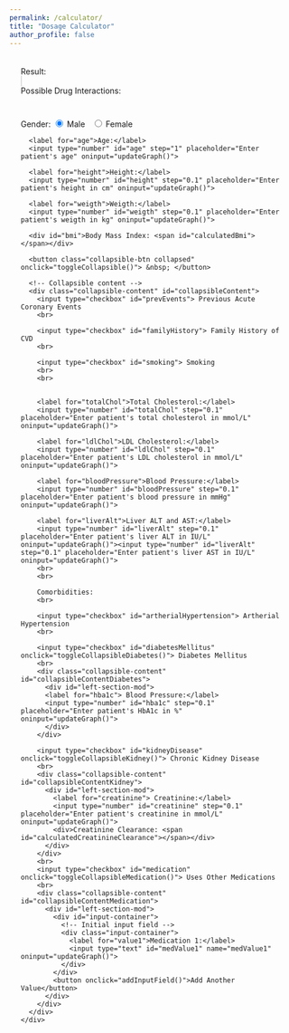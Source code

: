 ```yaml
---
permalink: /calculator/
title: "Dosage Calculator"
author_profile: false
---
```


<body>
  <style>
    /* body {
      font-family: Arial, sans-serif;
      display: flex;
      justify-content: center;
      align-items: center;
      height: 100vh;
      margin: 0;
    } */

    #calculator {
      display: flex;
    }

    #left-section {
      flex: 1;
      padding: 20px;
    }

    #right-section {
      flex: 1;
      padding: 20px;
      font-size: 14px;
    }

    #left-section-mod {
      flex: 1;
      padding-left: 20px;
    }

    canvas {
      border: 1px solid #ddd;
      width: 100%;
    }

    /* Style for the collapsible content */
    .collapsible-content {
      display: none;
      margin-top: 10px;
    }

    /* Style for the button */
    .collapsible-btn {
      cursor: pointer;
      padding-top: 10px;
      border: none;
      text-align: center;
      outline: none;
      width: 100%;
      position: relative;
      background-color: #fff
    }
    
    /* Style for the button */
    .collapsible-btn:focus {
      outline: none;
    }

    /* Style for the V and > shapes */
    .collapsible-btn::before {
      content: '';
      position: absolute;
      top: 50%;
      left: 50%;
      transform: translate(-50%, -50%);
      width: 0;
      height: 0;
      border-style: solid;
    }

    /* Style for the V shape when collapsed */
    .collapsible-btn.collapsed::before {
      border-width: 5px 5px 0 5px;
      border-color: #000 transparent transparent transparent;
    }

    /* Style for the > shape when opened */
    .collapsible-btn.expanded::before {
      border-width: 5px 5px 5px 5px;
      border-color: transparent transparent #000 transparent;
    }

    .collapsible-alert-box {
      display: none;
      padding: 10px;
      background-color: #F2F3F3; /* grey color */
      border-radius: 3px; /* Rounded corners */
      margin: 10px 0; /* Margin for spacing */
    }
  </style>
  <div id="calculator">
    <div id="left-section">
      <div id="result">Result: <span id="resultValue"></span></div>
      <canvas id="graphCanvas" width="500" height="500"></canvas>
      <div id="interactions">
        Possible Drug Interactions: <span id="calculatedInteractions"></span>
      </div>
    </div>
    <div id="right-section">
      <label for="gender">Gender:</label>
      <input type="radio" id="male" name="gender" oninput="updateGraph()" checked> Male&nbsp;&nbsp;
      <input type="radio" id="female" name="gender" oninput="updateGraph()"> Female
      
      <label for="age">Age:</label>
      <input type="number" id="age" step="1" placeholder="Enter patient's age" oninput="updateGraph()">

      <label for="height">Height:</label>
      <input type="number" id="height" step="0.1" placeholder="Enter patient's height in cm" oninput="updateGraph()">
      
      <label for="weigth">Weigth:</label>
      <input type="number" id="weigth" step="0.1" placeholder="Enter patient's weigth in kg" oninput="updateGraph()">

      <div id="bmi">Body Mass Index: <span id="calculatedBmi"></span></div>

      <button class="collapsible-btn collapsed" onclick="toggleCollapsible()"> &nbsp; </button>

      <!-- Collapsible content -->
      <div class="collapsible-content" id="collapsibleContent">
        <input type="checkbox" id="prevEvents"> Previous Acute Coronary Events
        <br>

        <input type="checkbox" id="familyHistory"> Family History of CVD
        <br>

        <input type="checkbox" id="smoking"> Smoking
        <br>
        <br>

      
        <label for="totalChol">Total Cholesterol:</label>
        <input type="number" id="totalChol" step="0.1" placeholder="Enter patient's total cholesterol in mmol/L" oninput="updateGraph()">

        <label for="ldlChol">LDL Cholesterol:</label>
        <input type="number" id="ldlChol" step="0.1" placeholder="Enter patient's LDL cholesterol in mmol/L" oninput="updateGraph()">

        <label for="bloodPressure">Blood Pressure:</label>
        <input type="number" id="bloodPressure" step="0.1" placeholder="Enter patient's blood pressure in mmHg" oninput="updateGraph()">

        <label for="liverAlt">Liver ALT and AST:</label>
        <input type="number" id="liverAlt" step="0.1" placeholder="Enter patient's liver ALT in IU/L" oninput="updateGraph()"><input type="number" id="liverAlt" step="0.1" placeholder="Enter patient's liver AST in IU/L" oninput="updateGraph()">
        <br>
        <br>

        Comorbidities:
        <br>

        <input type="checkbox" id="artherialHypertension"> Artherial Hypertension
        <br>

        <input type="checkbox" id="diabetesMellitus" onclick="toggleCollapsibleDiabetes()"> Diabetes Mellitus
        <br>
        <div class="collapsible-content" id="collapsibleContentDiabetes">
          <div id="left-section-mod">
          <label for="hba1c"> Blood Pressure:</label>
          <input type="number" id="hba1c" step="0.1" placeholder="Enter patient's HbA1c in %" oninput="updateGraph()">
          </div>
        </div>

        <input type="checkbox" id="kidneyDisease" onclick="toggleCollapsibleKidney()"> Chronic Kidney Disease
        <br>
        <div class="collapsible-content" id="collapsibleContentKidney">
          <div id="left-section-mod">
            <label for="creatinine"> Creatinine:</label>
            <input type="number" id="creatinine" step="0.1" placeholder="Enter patient's creatinine in mmol/L" oninput="updateGraph()">
            <div>Creatinine Clearance: <span id="calculatedCreatinineClearance"></span></div>
          </div>
        </div>
        <br>
        <input type="checkbox" id="medication" onclick="toggleCollapsibleMedication()"> Uses Other Medications
        <br>
        <div class="collapsible-content" id="collapsibleContentMedication">
          <div id="left-section-mod">
            <div id="input-container">
              <!-- Initial input field -->
              <div class="input-container">
                <label for="value1">Medication 1:</label>
                <input type="text" id="medValue1" name="medValue1" oninput="updateGraph()">
              </div>
            </div>
            <button onclick="addInputField()">Add Another Value</button>
          </div>
        </div>
      </div>
    </div>
  </div>

  <script>
    function updateGraph() {
      const isMale = document.getElementById('male').checked;
      const age = document.getElementById('age').value;
      const height = document.getElementById('height').value;
      const weigth = document.getElementById('weigth').value;
      const calculatedBmi = weigth / height / height * 10000;
      document.getElementById('calculatedBmi').innerText = calculatedBmi.toFixed(2);
      const creatinine = document.getElementById('creatinine').value;
      const genderCoef = isMale ? 1 : 0.85;
      const calculatedCreatinineClearance = ((140 - age) * weigth / creatinine / 814.464) * genderCoef;
      document.getElementById('calculatedCreatinineClearance').innerText = calculatedCreatinineClearance.toFixed(2);

      const med1 = document.getElementById('medValue1').value
      const atorList = ['Fenofibrate', 'Mavacamten', 'Nefazodone', 'Diltiazem', 'Ciprofibrate', 'Eryhtromycin', 'Clarithromycin', 'Clofibrate', 'Digoxin', 'Verapamil'];
      if (atorList.includes(med1)) {
        calculatedInteractions = "(Atorvastatin, " + med1 + ")"
      }
      else {
        calculatedInteractions = "Not present"
      }
      document.getElementById('calculatedInteractions').innerText = calculatedInteractions;

      const canvas = document.getElementById('graphCanvas');
      const ctx = canvas.getContext('2d');

      // Clear the canvas
      ctx.clearRect(0, 0, canvas.width, canvas.height);

      // Draw gridlines and tick labels
      drawGridlines(ctx, canvas.width, canvas.height);

      // Draw the power function graph
      ctx.beginPath();
      ctx.strokeStyle = 'blue';
      ctx.lineWidth = 2;

      for (let x = 0; x <= 1; x += 0.01) {
        const y = Math.pow(baseValue, powerValue) * Math.pow(x, powerValue);
        document.getElementById('resultValue').innerText = y.toFixed(2);
        ctx.lineTo(scaleX(x), scaleY(y));
      }

      ctx.stroke();

      // Add legend
      // ctx.font = "50px serif";
      ctx.fillStyle = 'blue';
      ctx.fillText('Graph', canvas.width - 90, 20);
      ctx.fillStyle = 'gray';
      ctx.fillText('Gridlines', canvas.width - 90, 45);
    }

    function drawGridlines(ctx, width, height) {
      ctx.strokeStyle = 'rgba(200, 200, 200, 0.5)';
      ctx.lineWidth = 0.5;
      ctx.fillStyle = 'black';
      ctx.font = '20px Arial';

      // Horizontal gridlines
      for (let y = 0; y <= height; y += height / 10) {
        ctx.beginPath();
        ctx.moveTo(0, y);
        ctx.lineTo(width, y);
        ctx.stroke();

        // Tick labels
        const tickLabel = (1 - y / height).toFixed(1);
        ctx.fillText(tickLabel, 5, y - 5);
      }

      // Vertical gridlines
      for (let x = 0; x <= width; x += width / 10) {
        ctx.beginPath();
        ctx.moveTo(x, 0);
        ctx.lineTo(x, height);
        ctx.stroke();

        // Tick labels
        const tickLabel = x / width;
        ctx.fillText(tickLabel.toFixed(1), x + 5, height - 5);
      }
    }

    function scaleX(x) {
      const canvas = document.getElementById('graphCanvas');
      return x * canvas.width;
    }

    function scaleY(y) {
      const canvas = document.getElementById('graphCanvas');
      return canvas.height - y * canvas.height;
    }

    function toggleCollapsible() {
      var content = document.getElementById("collapsibleContent");
      var button = document.querySelector(".collapsible-btn");

      // Toggle the content's visibility
      if (content.style.display === "block") {
        content.style.display = "none";
        button.classList.remove("active", "expanded");
        button.classList.add("collapsed");
      } else {
        content.style.display = "block";
        button.classList.add("active", "expanded");
        button.classList.remove("collapsed");
      }
    }

    function toggleCollapsibleDiabetes() {
      var content = document.getElementById("collapsibleContentDiabetes");
      var button = document.querySelector(".diabetesMellitus");

      // Toggle the content's visibility
      if (content.style.display === "block") {
        content.style.display = "none";
        button.classList.remove("active", "expanded");
        button.classList.add("collapsed");
      } else {
        content.style.display = "block";
        button.classList.add("active", "expanded");
        button.classList.remove("collapsed");
      }
    }

    function toggleCollapsibleKidney() {
      var content = document.getElementById("collapsibleContentKidney");
      var button = document.querySelector(".kidneyDisease");

      // Toggle the content's visibility
      if (content.style.display === "block") {
        content.style.display = "none";
        button.classList.remove("active", "expanded");
        button.classList.add("collapsed");
      } else {
        content.style.display = "block";
        button.classList.add("active", "expanded");
        button.classList.remove("collapsed");
      }
    }

    function toggleCollapsibleMedication() {
      var content = document.getElementById("collapsibleContentMedication");
      var button = document.querySelector(".medication");

      // Toggle the content's visibility
      if (content.style.display === "block") {
        content.style.display = "none";
        button.classList.remove("active", "expanded");
        button.classList.add("collapsed");
      } else {
        content.style.display = "block";
        button.classList.add("active", "expanded");
        button.classList.remove("collapsed");
      }
    }

    function addInputField() {
      // Get the container div
      var container = document.getElementById('input-container');

      // Create a new input field
      var medicineCount = container.children.length + 1;
      var newInput = document.createElement('div');
      newInput.className = 'input-container';
      newInput.innerHTML = '<label for="medValue' + medicineCount + '">Medication ' + medicineCount + ':</label>' +
                           '<input type="text" id="medValue' + medicineCount + '" oninput="updateGraph()">';

      // Append the new input field to the container
      container.appendChild(newInput);
    }
  </script>
</body>

<!-- <style>
  #calculator-container {
    text-align: center;
    margin: 50px;
  }

  h2 {
    color: #333;
  }

  #calculator {
    width: 400px;
    margin: 0 auto;
    background-color: #f5f5f5;
    border-radius: 8px;
    padding: 20px;
    box-shadow: 0 0 10px rgba(0, 0, 0, 0.1);
  }

  #display {
    width: 100%;
    padding: 10px;
    margin-bottom: 10px;
    font-size: 1.5em;
    text-align: right;
  }

  button {
    width: 70px;
    height: 40px;
    font-size: 1em;
    margin: 5px;
    cursor: pointer;
    border: none;
    border-radius: 5px;
    background-color: #4caf50;
    color: #fff;
  }

  button:active {
    background-color: #45a049;
  }
</style>

<div id="calculator-container">
  <div id="calculator">
    <input type="text" id="display" readonly>
    <br>
    <button onclick="clearDisplay()">C</button>
    <button onclick="appendToDisplay('1')">1</button>
    <button onclick="appendToDisplay('2')">2</button>
    <button onclick="appendToDisplay('+')">+</button>
    <br>
    <button onclick="appendToDisplay('3')">3</button>
    <button onclick="appendToDisplay('4')">4</button>
    <button onclick="appendToDisplay('5')">5</button>
    <button onclick="appendToDisplay('-')">-</button>
    <br>
    <button onclick="appendToDisplay('6')">6</button>
    <button onclick="appendToDisplay('7')">7</button>
    <button onclick="appendToDisplay('8')">8</button>
    <button onclick="appendToDisplay('*')">*</button>
    <br>
    <button onclick="appendToDisplay('9')">9</button>
    <button onclick="appendToDisplay('0')">0</button>
    <button onclick="calculate()">=</button>
    <button onclick="appendToDisplay('/')">/</button>
  </div>
</div>

<script>
  let display = document.getElementById('display')
  let currentInput = ''
  let justEvaluated = false

  function appendToDisplay(value) {
    if (justEvaluated && /[0-9]/.test(value)) {
      currentInput = value;
    } else if (!justEvaluated && /[0-9]/.test(value)) {
      currentInput += value;
    } else if (['+', '-', '*', '/'].includes(value)) {
      currentInput += ` ${value} `;
    }
    justEvaluated = false
    display.value = currentInput
  }

  function clearDisplay() {
    currentInput = ''
    justEvaluated = false
    display.value = ''
  }

  function calculate() {
    try {
      display.value = eval(currentInput)
      currentInput = display.value
      justEvaluated = true
    } catch (error) {
      display.value = 'Error'
      currentInput = ''
    }
  }
</script> -->